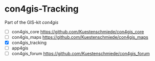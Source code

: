con4gis-Tracking
================

Part of the GIS-kit *con4gis*

- [ ] con4gis_core https://github.com/Kuestenschmiede/con4gis_core
- [ ] con4gis_maps https://github.com/Kuestenschmiede/con4gis_maps
- [x] con4gis_tracking
- [ ] app4gis 
- [ ] con4gis_forum https://github.com/Kuestenschmiede/con4gis_forum